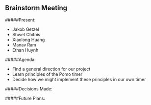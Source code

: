 ## Brainstorm Meeting
#####Present:
- Jakob Getzel
- Shwet Chitnis
- Xiaolong Huang
- Manav Ram
- Ethan Huynh

#####Agenda:
- Find a general direction for our project
- Learn principles of the Pomo timer
- Decide how we might implement these principles in our own timer

#####Decisions Made:

#####Future Plans:
